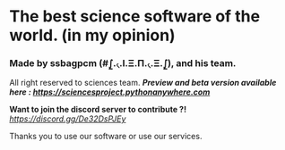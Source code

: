 # The best science software of the world. (in my opinion)

### Made by ssbagpcm (#⨜.৻.Ι.Ξ.Π.৻.Ξ.⨜), and his team.

All right reserved to sciences team.
***Preview and beta version available here : https://sciencesproject.pythonanywhere.com***

**Want to join the discord server to contribute ?!** *https://discord.gg/De32DsPJEy*

Thanks you to use our software or use our services. 
